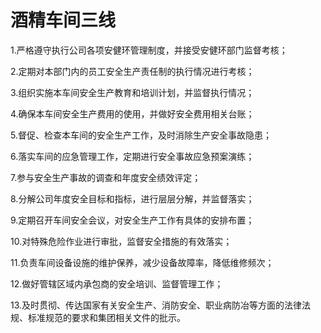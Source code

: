 # 酒精车间三线

1.严格遵守执行公司各项安健环管理制度，并接受安健环部门监督考核；

2.定期对本部门内的员工安全生产责任制的执行情况进行考核；

3.组织实施本车间安全生产教育和培训计划，并监督执行情况；

4.确保本车间安全生产费用的使用，并做好安全费用相关台账；

5.督促、检查本车间的安全生产工作，及时消除生产安全事故隐患；

6.落实车间的应急管理工作，定期进行安全事故应急预案演练；

7.参与安全生产事故的调查和年度安全绩效评定；

8.分解公司年度安全目标和指标，进行层层分解，并监督落实；

9.定期召开车间安全会议，对安全生产工作有具体的安排布置；

10.对特殊危险作业进行审批，监督安全措施的有效落实；

11.负责车间设备设施的维护保养，减少设备故障率，降低维修频次；

12.做好管辖区域内承包商的安全培训、监督管理工作；

13.及时贯彻、传达国家有关安全生产、消防安全、职业病防冶等方面的法律法规、标准规范的要求和集团相关文件的批示。